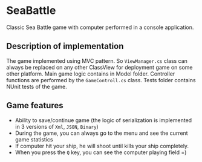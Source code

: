 # SeaBattle

Classic Sea Battle game with computer performed in a console application.

## Description of implementation
The game implemented using MVC pattern. So `ViewManager.cs` class can always be replaced on any other ClassView for deployment game on some other platform. 
Main game logic contains in Model folder. 
Сontroller functions are performed by the `GameControll.cs` class. 
Tests folder contains NUnit tests of the game.

## Game features
- Ability to save/continue game (the logic of serialization is implemented in 3 versions of `Xml`, `JSON`, `Binary`)
- During the game, you can always go to the menu and see the current game statistics
- If computer hit your ship, he will shoot until kills your ship completely.
- When you press the `Q` key, you can see the computer playing field =)
